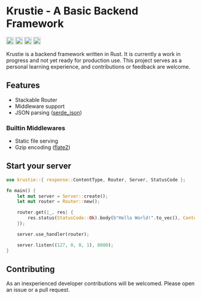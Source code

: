 # Krustie - A Basic Backend Framework

[<img alt="github" src="https://img.shields.io/badge/github-krustie-8da0cb?style=for-the-badge&labelColor=555555&logo=github" height="20">](https://github.com/emrecancorapci/krustie)
[<img alt="crates.io" src="https://img.shields.io/crates/v/krustie.svg?style=for-the-badge&color=fc8d62&logo=rust" height="20">](https://crates.io/crates/krustie)
[<img alt="docs.rs" src="https://img.shields.io/badge/docs.rs-krustie-66c2a5?style=for-the-badge&labelColor=555555&logo=docs.rs" height="20">](https://docs.rs/krustie)
[<img alt="build status" src="https://img.shields.io/github/actions/workflow/status/emrecancorapci/krustie/rust.yml?branch=main&style=for-the-badge" height="20">](https://github.com/emrecancorapci/krustie/actions?query=branch%3main)

Krustie is a backend framework written in Rust. It is currently a work in progress and not yet ready for production use. This project serves as a personal learning experience, and contributions or feedback are welcome.

## Features

- Stackable Router
- Middleware support
- JSON parsing ([serde_json](https://crates.io/crates/serde_json))

### Builtin Middlewares

- Static file serving
- Gzip encoding ([flate2](https://crates.io/crates/flate2))

## Start your server

```rust
use krustie::{ response::ContentType, Router, Server, StatusCode };

fn main() {
    let mut server = Server::create();
    let mut router = Router::new();

    router.get(|_, res| {
        res.status(StatusCode::Ok).body(b"Hello World!".to_vec(), ContentType::Text);
    });

    server.use_handler(router);

    server.listen((127, 0, 0, 1), 8080);
}
```

## Contributing

As an inexperienced developer contributions will be welcomed. Please open an issue or a pull request.
